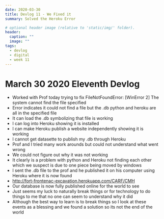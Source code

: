 ```yaml
---
date: 2020-03-30
title: Devlog 11 - We Fixed it
summary: Solved the Heroku Error

# optional header image (relative to 'static/img/' folder).
header:
  caption: ""
  image: ""
tags:
  - devlog
  - digital
  - week 11
---
```

# March 30 2020 Eleventh Devlog

* Worked with Prof today trying to fix FileNotFoundError: [WinError 2] The system cannot find the file specified
* Error indicates it could not find a file but the .db python and heroku are all in the specified file
* It can load the .db symbolizing that file is working
* I can log into Heroku showing it is installed
* I can make Heroku publish a website independently showing it is working
* I cannot get datasette to publish my .db through Heroku
* Prof and I tried many work arounds but could not understand what went wrong
* We could not figure out why it was not working
* It clearly is a problem with python and Heroku not finding each other which we suspect is due to one piece being moved by windows
* I sent the .db file to the prof and he published it on his computer using Heroku where it is now found
* http://fort-frontenac-excavation.herokuapp.com/CARF/CMH
* Our database is now fully published online for the world to see
* Just seems my luck to naturally break things or for technology to do things to me that no one can seem to understand why it did
* Although the best way to learn is to break things so I look at these events as a blessing and we found a solution so its not the end of the world
